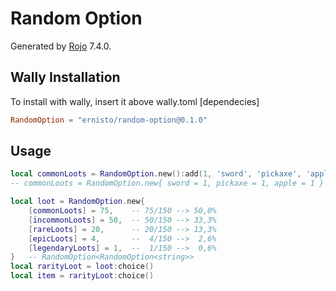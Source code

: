 # Random Option
Generated by [Rojo](https://github.com/rojo-rbx/rojo) 7.4.0.

## Wally Installation
To install with wally, insert it above wally.toml [dependecies]
```toml
RandomOption = "ernisto/random-option@0.1.0"
```

## Usage
```lua
local commonLoots = RandomOption.new():add(1, 'sword', 'pickaxe', 'apple')  -- RandomOption<string>
-- commonLoots = RandomOption.new{ sword = 1, pickaxe = 1, apple = 1 }

local loot = RandomOption.new{
    [commonLoots] = 75,    -- 75/150 --> 50,0%
    [incommonLoots] = 50,  -- 50/150 --> 33,3%
    [rareLoots] = 20,      -- 20/150 --> 13,3%
    [epicLoots] = 4,       --  4/150 -->  2,6%
    [legendaryLoots] = 1,  --  1/150 -->  0,6%
}   -- RandomOption<RandomOption<string>>
local rarityLoot = loot:choice()
local item = rarityLoot:choice()
```